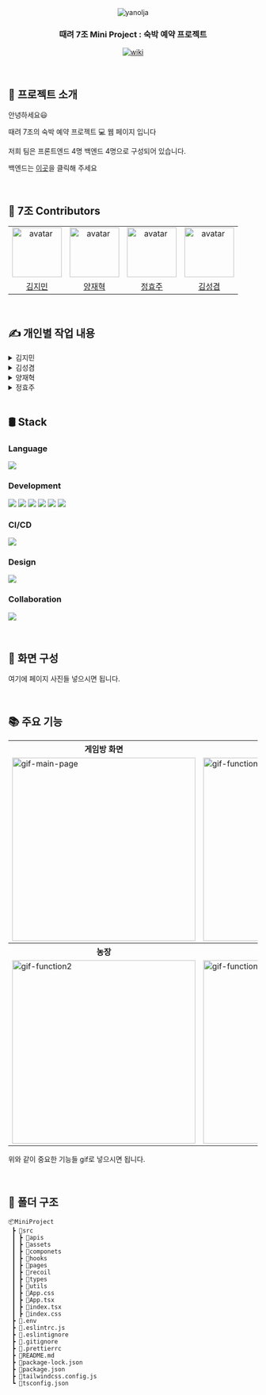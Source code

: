 <div align="center">

<img src="https://github.com/yangjaehyuk/Baekjoon/assets/37584686/20fa075f-031b-40fc-8f77-fba23f2b2f06" alt="yanolja"/>

### 때려 7조 Mini Project : 숙박 예약 프로젝트

<p align="center">
  <a href="https://mini-team-7.vercel.app/">
    <img src="https://img.shields.io/badge/Yanolja-pink?style=for-the-badge&logoColor=white" alt="wiki"/>
  </a>
</p>

</div>

<br/>


## :memo: 프로젝트 소개

안녕하세요:smiley: 

때려 7조의 숙박 예약 프로젝트 :computer: 웹 페이지 입니다

저희 팀은 프론트엔드 4명 백엔드 4명으로 구성되어 있습니다.   

백엔드는 [이곳](https://github.com/YBE-7/YBE-Mini-Project-BE)을 클릭해 주세요 

<br/>

## :clap: 7조 Contributors

 <table align="center">
    <tr>
        <td align="center"><img alt="avatar" src="https://github.com/moana16.png" width="100"></td>
        <td align="center"><img alt="avatar" src="https://github.com/yangjaehyuk.png" width="100"></td>
        <td align="center"><img alt="avatar" src="https://github.com/hhjs2.png" width="100"></td>
        <td align="center"><img alt="avatar" src="https://github.com/skyeome.png" width="100"></td>
    </tr>
    <tr>
        <td align="center"><a href="https://github.com/moana16">김지민</a></td>
        <td align="center"><a href="https://github.com/yangjaehyuk">양재혁</a></td>
        <td align="center"><a href="https://github.com/hhjs2">정효주</a></td>
        <td align="center"><a href="https://github.com/skyeome">김성겸</a></td>
    </tr>
 </table>

<br/>

## ✍️ 개인별 작업 내용


<details>
<summary>김지민</summary>

## 주요 기능

|                           소켓 연결, 채팅 보내기, 채팅 받기 이전 채팅 가져오기                            |                                                채팅 나가기                                                |
| :-------------------------------------------------------------------------------------------------------: | :-------------------------------------------------------------------------------------------------------: |
| ![chatting](https://github.com/Toy2-team10/Talkhaja/assets/65649035/8d137c4a-2935-47d8-a07d-6c864546ac40) | ![chat_out](https://github.com/Toy2-team10/Talkhaja/assets/65649035/9fb496ad-8287-428e-addf-c5772d06d7f0) |
|       처음 채팅방에 들어오면 이전 대화 목록들을 모두 받습니다. 소켓 연결로 실시간 채팅이 가능합니다       |                   채탱방 나가기 버튼을 누르면 해당 방에서 나가지고 목록으로 돌아갑니다                    |


## :bomb: 트러블 슈팅

#### :x:오류


#### :heavy_check_mark: 해결


--


## 회고



</details>

<details>
<summary>김성겸</summary>
  
## 주요 기능


|                           소켓 연결, 채팅 보내기, 채팅 받기 이전 채팅 가져오기                            |                                                채팅 나가기                                                |
| :-------------------------------------------------------------------------------------------------------: | :-------------------------------------------------------------------------------------------------------: |
| ![chatting](https://github.com/Toy2-team10/Talkhaja/assets/65649035/8d137c4a-2935-47d8-a07d-6c864546ac40) | ![chat_out](https://github.com/Toy2-team10/Talkhaja/assets/65649035/9fb496ad-8287-428e-addf-c5772d06d7f0) |
|       처음 채팅방에 들어오면 이전 대화 목록들을 모두 받습니다. 소켓 연결로 실시간 채팅이 가능합니다       |                   채탱방 나가기 버튼을 누르면 해당 방에서 나가지고 목록으로 돌아갑니다                    |


## :bomb: 트러블 슈팅

#### :x:오류


#### :heavy_check_mark: 해결


--


## 회고


</details>


<details>
<summary>양재혁</summary>.

## 주요 기능

|                           소켓 연결, 채팅 보내기, 채팅 받기 이전 채팅 가져오기                            |                                                채팅 나가기                                                |
| :-------------------------------------------------------------------------------------------------------: | :-------------------------------------------------------------------------------------------------------: |
| ![chatting](https://github.com/Toy2-team10/Talkhaja/assets/65649035/8d137c4a-2935-47d8-a07d-6c864546ac40) | ![chat_out](https://github.com/Toy2-team10/Talkhaja/assets/65649035/9fb496ad-8287-428e-addf-c5772d06d7f0) |
|       처음 채팅방에 들어오면 이전 대화 목록들을 모두 받습니다. 소켓 연결로 실시간 채팅이 가능합니다       |                   채탱방 나가기 버튼을 누르면 해당 방에서 나가지고 목록으로 돌아갑니다                    |


## :bomb: 트러블 슈팅

#### :x:오류


#### :heavy_check_mark: 해결


--


## 회고



</details>


<details>
<summary>정효주</summary>

## 주요 기능

|                           소켓 연결, 채팅 보내기, 채팅 받기 이전 채팅 가져오기                            |                                                채팅 나가기                                                |
| :-------------------------------------------------------------------------------------------------------: | :-------------------------------------------------------------------------------------------------------: |
| ![chatting](https://github.com/Toy2-team10/Talkhaja/assets/65649035/8d137c4a-2935-47d8-a07d-6c864546ac40) | ![chat_out](https://github.com/Toy2-team10/Talkhaja/assets/65649035/9fb496ad-8287-428e-addf-c5772d06d7f0) |
|       처음 채팅방에 들어오면 이전 대화 목록들을 모두 받습니다. 소켓 연결로 실시간 채팅이 가능합니다       |                   채탱방 나가기 버튼을 누르면 해당 방에서 나가지고 목록으로 돌아갑니다                    |


## :bomb: 트러블 슈팅

#### :x:오류


#### :heavy_check_mark: 해결


--


## 회고



</details>

<br/>

## 🛢️ Stack

### Language

<p align="left">
 <img src="https://img.shields.io/badge/typescript-%23007ACC.svg?style=for-the-badge&logo=typescript&logoColor=white">
</p>

### Development

<p align="left">
   <img src="https://img.shields.io/badge/react-61DAFB?style=for-the-badge&logo=react&logoColor=black"> 
  <img src="https://img.shields.io/badge/Tailwind CSS-06B6D4?style=for-the-badge&logo=tailwindcss&logoColor=white"/>
  <img src="https://img.shields.io/badge/recoil-007AF4?style=for-the-badge&logo=recoil&logoColor=black"/>
  <img src="https://img.shields.io/badge/Axios-5A29E4?style=for-the-badge&logo=axios&logoColor=white">
  <img src="https://img.shields.io/badge/Eslint-4B32C3?logo=eslint&logoColor=white&style=for-the-badge"/>
  <img src="https://img.shields.io/badge/Prettier-F7B93E?logo=prettier&logoColor=black&style=for-the-badge"/>
</p>

### CI/CD

<p align="left">
  <img src="https://img.shields.io/badge/vercel-ffffff?style=for-the-badge&logo=vercel&logoColor=black"/>
</p>

### Design

<p align="left">
 <img src="https://img.shields.io/badge/figma-F24E1E?style=for-the-badge&logo=figma&logoColor=white"/>
</p>

### Collaboration

<p align="left">
  <img src="https://img.shields.io/badge/Jira-0052CC?style=for-the-badge&logo=Jira&logoColor=white">
</p>

<br/>

## 🎨 화면 구성

여기에 페이지 사진들 넣으시면 됩니다.

<br/>

## 📚 주요 기능

<div align="center">
  <table>
    <tr align="center">
      <th>게임방 화면</th>
      <th>게임 화면</th>
    </tr>
    <tr>
      <td><img src="https://github.com/dslov89/Agricola/assets/71018440/62fe59ca-7aae-4e94-b4b7-99b24c702f5d" alt="gif-main-page" width="370"></td>
      <td><img src="https://github.com/dslov89/Agricola/assets/71018440/64b0fcf7-bac5-4895-9ea6-3e6d37763d0a"alt="gif-function1" width="370"></td>
    </tr>
    <tr align="center">
      <th>농장</th>
      <th>카드</th>
    </tr>
    <tr>
      <td><img src="https://github.com/dslov89/Agricola/assets/71018440/0e566f6c-c82f-43c7-86d4-776a860caaa8" alt="gif-function2" width="370"></td>
      <td><img src= "https://github.com/dslov89/Agricola/assets/71018440/e522d12b-a2ab-47a8-bc5a-e222067da7b6"alt="gif-function3" width="370"></td>
    </tr>
  </table>
</div>

위와 같이 중요한 기능들 gif로 넣으시면 됩니다.

<br/>

## :file_folder: 폴더 구조

```
📦MiniProject
 ┣ 📂src
 ┃ ┣ 📂apis
 ┃ ┣ 📂assets
 ┃ ┣ 📂componets
 ┃ ┣ 📂hooks
 ┃ ┣ 📂pages
 ┃ ┣ 📂recoil
 ┃ ┣ 📂types
 ┃ ┣ 📂utils
 ┃ ┣ 📜App.css
 ┃ ┣ 📜App.tsx
 ┃ ┣ 📜index.tsx
 ┃ ┣ 📜index.css
 ┣ 📜.env
 ┣ 📜.eslintrc.js
 ┣ 📜.eslintignore
 ┣ 📜.gitignore
 ┣ 📜.prettierrc
 ┣ 📜README.md
 ┣ 📜package-lock.json
 ┣ 📜package.json
 ┣ 📜tailwindcss.config.js
 ┗ 📜tsconfig.json

```
<br/>


